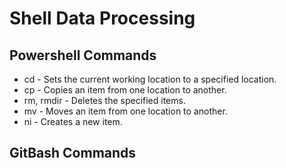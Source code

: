 # Shell Data Processing

## Powershell Commands
- cd - Sets the current working location to a specified location.
- cp - Copies an item from one location to another.
- rm, rmdir - Deletes the specified items.
- mv - Moves an item from one location to another.
- ni - Creates a new item.

## GitBash Commands
